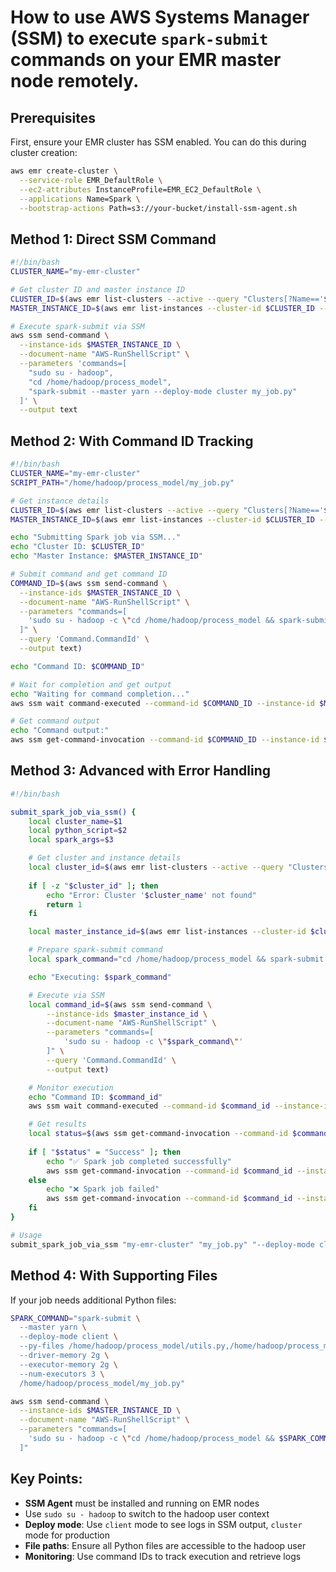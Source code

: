 # How to use AWS Systems Manager (SSM) to execute `spark-submit` commands on your EMR master node remotely. 

## Prerequisites

First, ensure your EMR cluster has SSM enabled. You can do this during cluster creation:

```bash
aws emr create-cluster \
  --service-role EMR_DefaultRole \
  --ec2-attributes InstanceProfile=EMR_EC2_DefaultRole \
  --applications Name=Spark \
  --bootstrap-actions Path=s3://your-bucket/install-ssm-agent.sh
```

## Method 1: Direct SSM Command

```bash
#!/bin/bash
CLUSTER_NAME="my-emr-cluster"

# Get cluster ID and master instance ID
CLUSTER_ID=$(aws emr list-clusters --active --query "Clusters[?Name=='$CLUSTER_NAME'].Id" --output text)
MASTER_INSTANCE_ID=$(aws emr list-instances --cluster-id $CLUSTER_ID --instance-group-types MASTER --query 'Instances[0].Ec2InstanceId' --output text)

# Execute spark-submit via SSM
aws ssm send-command \
  --instance-ids $MASTER_INSTANCE_ID \
  --document-name "AWS-RunShellScript" \
  --parameters 'commands=[
    "sudo su - hadoop",
    "cd /home/hadoop/process_model",
    "spark-submit --master yarn --deploy-mode cluster my_job.py"
  ]' \
  --output text
```

## Method 2: With Command ID Tracking

```bash
#!/bin/bash
CLUSTER_NAME="my-emr-cluster"
SCRIPT_PATH="/home/hadoop/process_model/my_job.py"

# Get instance details
CLUSTER_ID=$(aws emr list-clusters --active --query "Clusters[?Name=='$CLUSTER_NAME'].Id" --output text)
MASTER_INSTANCE_ID=$(aws emr list-instances --cluster-id $CLUSTER_ID --instance-group-types MASTER --query 'Instances[0].Ec2InstanceId' --output text)

echo "Submitting Spark job via SSM..."
echo "Cluster ID: $CLUSTER_ID"
echo "Master Instance: $MASTER_INSTANCE_ID"

# Submit command and get command ID
COMMAND_ID=$(aws ssm send-command \
  --instance-ids $MASTER_INSTANCE_ID \
  --document-name "AWS-RunShellScript" \
  --parameters "commands=[
    'sudo su - hadoop -c \"cd /home/hadoop/process_model && spark-submit --master yarn --deploy-mode client --driver-memory 2g --executor-memory 2g --num-executors 2 $SCRIPT_PATH\"'
  ]" \
  --query 'Command.CommandId' \
  --output text)

echo "Command ID: $COMMAND_ID"

# Wait for completion and get output
echo "Waiting for command completion..."
aws ssm wait command-executed --command-id $COMMAND_ID --instance-id $MASTER_INSTANCE_ID

# Get command output
echo "Command output:"
aws ssm get-command-invocation --command-id $COMMAND_ID --instance-id $MASTER_INSTANCE_ID --query 'StandardOutputContent' --output text
```

## Method 3: Advanced with Error Handling

```bash
#!/bin/bash

submit_spark_job_via_ssm() {
    local cluster_name=$1
    local python_script=$2
    local spark_args=$3

    # Get cluster and instance details
    local cluster_id=$(aws emr list-clusters --active --query "Clusters[?Name=='$cluster_name'].Id" --output text)
    
    if [ -z "$cluster_id" ]; then
        echo "Error: Cluster '$cluster_name' not found"
        return 1
    fi

    local master_instance_id=$(aws emr list-instances --cluster-id $cluster_id --instance-group-types MASTER --query 'Instances[0].Ec2InstanceId' --output text)

    # Prepare spark-submit command
    local spark_command="cd /home/hadoop/process_model && spark-submit --master yarn $spark_args $python_script"

    echo "Executing: $spark_command"

    # Execute via SSM
    local command_id=$(aws ssm send-command \
        --instance-ids $master_instance_id \
        --document-name "AWS-RunShellScript" \
        --parameters "commands=[
            'sudo su - hadoop -c \"$spark_command\"'
        ]" \
        --query 'Command.CommandId' \
        --output text)

    # Monitor execution
    echo "Command ID: $command_id"
    aws ssm wait command-executed --command-id $command_id --instance-id $master_instance_id

    # Get results
    local status=$(aws ssm get-command-invocation --command-id $command_id --instance-id $master_instance_id --query 'Status' --output text)
    
    if [ "$status" = "Success" ]; then
        echo "✅ Spark job completed successfully"
        aws ssm get-command-invocation --command-id $command_id --instance-id $master_instance_id --query 'StandardOutputContent' --output text
    else
        echo "❌ Spark job failed"
        aws ssm get-command-invocation --command-id $command_id --instance-id $master_instance_id --query 'StandardErrorContent' --output text
    fi
}

# Usage
submit_spark_job_via_ssm "my-emr-cluster" "my_job.py" "--deploy-mode client --driver-memory 2g --executor-memory 2g"
```

## Method 4: With Supporting Files

If your job needs additional Python files:

```bash
SPARK_COMMAND="spark-submit \
  --master yarn \
  --deploy-mode client \
  --py-files /home/hadoop/process_model/utils.py,/home/hadoop/process_model/config.py \
  --driver-memory 2g \
  --executor-memory 2g \
  --num-executors 3 \
  /home/hadoop/process_model/my_job.py"

aws ssm send-command \
  --instance-ids $MASTER_INSTANCE_ID \
  --document-name "AWS-RunShellScript" \
  --parameters "commands=[
    'sudo su - hadoop -c \"cd /home/hadoop/process_model && $SPARK_COMMAND\"'
  ]"
```

## Key Points:

- **SSM Agent** must be installed and running on EMR nodes
- Use `sudo su - hadoop` to switch to the hadoop user context
- **Deploy mode**: Use `client` mode to see logs in SSM output, `cluster` mode for production
- **File paths**: Ensure all Python files are accessible to the hadoop user
- **Monitoring**: Use command IDs to track execution and retrieve logs
